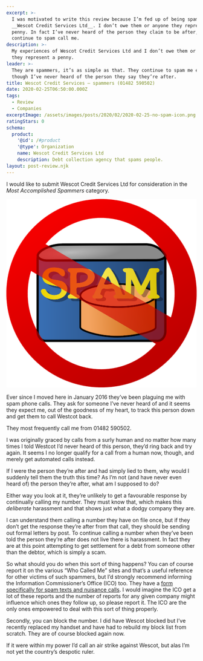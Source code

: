 ```yaml
---
excerpt: >-
  I was motivated to write this review because I’m fed up of being spammed by
  __Wescot Credit Services Ltd__. I don’t owe them or anyone they represent a
  penny. In fact I’ve never heard of the person they claim to be after, yet they
  continue to spam call me.
description: >-
  My experiences of Wescot Credit Services Ltd and I don’t owe them or anyone
  they represent a penny.
leader: >-
  They are spammers, it’s as simple as that. They continue to spam me even
  though I’ve never heard of the person they say they’re after.
title: Wescot Credit Services — spammers (01482 590502)
date: 2020-02-25T06:50:00.000Z
tags:
  - Review
  - Companies
excerptImage: /assets/images/posts/2020/02/2020-02-25-no-spam-icon.png
ratingStars: 0
schema:
  product:
    '@id': /#product
    '@type': Organization
    name: Wescot Credit Services Ltd
    description: Debt collection agency that spams people.
layout: post-review.njk
---
```


 
I would like to submit Wescot Credit Services Ltd for consideration in the *Most Accomplished Spammers* category.

![No spam image.](/assets/images/posts/2020/02/2020-02-25-no-spam.png "class=s50 right|@itemprop=image")

Ever since I moved here in January 2016 they’ve been plaguing me with spam phone calls. They ask for someone I’ve never heard of and it seems they expect me, out of the goodness of my heart, to track this person down and get them to call Westcot back.

They most frequently call me from 01482 590502.

I was originally graced by calls from a surly human and no matter how many times I told Westcot I’d never heard of this person, they’d ring back and try again. It seems I no longer qualify for a call from a human now, though, and merely get automated calls instead.

If I were the person they’re after and had simply lied to them, why would I suddenly tell them the truth this time? As I’m not (and have never even heard of) the person they’re after, what am I supposed to do?

Either way you look at it, they’re unlikely to get a favourable response by continually calling my number. They must know that, which makes this *deliberate* harassment and that shows just what a dodgy company they are.

I can understand them calling a number they have on file once, but if they don’t get the response they’re after from that call, they should be sending out formal letters by post. To continue calling a number when they’ve been told the person they’re after does not live there is harassment. In fact they are at this point attempting to get settlement for a debt from someone other than the debtor, which is simply a scam.

So what should you do when this sort of thing happens? You can of course report it on the various “Who Called Me” sites and that’s a useful reference for other victims of such spammers, but I’d strongly recommend informing the Information Commissioner’s Office (ICO) too. They have a [form specifically for spam texts and nuisance calls](https://ico.org.uk/make-a-complaint/nuisance-calls-and-messages/spam-texts-and-nuisance-calls/). I would imagine the ICO get a lot of these reports and the number of reports for any given company might influence which ones they follow up, so please report it. The ICO are the only ones empowered to deal with this sort of thing properly.

Secondly, you can block the number. I did have Wescot blocked but I’ve recently replaced my handset and have had to rebuild my block list from scratch. They are of course blocked again now. 

If it were within my power I’d call an air strike against Wescot, but alas I’m not yet the country’s despotic ruler.

 

